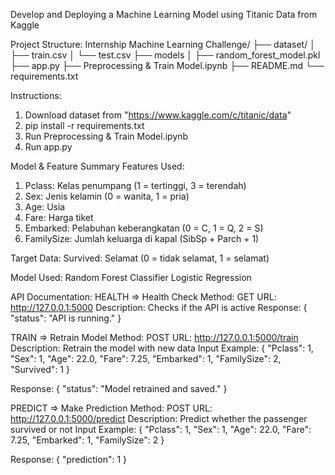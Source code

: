 Develop and Deploying a Machine Learning Model using Titanic Data from Kaggle

Project Structure:
Internship Machine Learning Challenge/
├── dataset/
│   ├── train.csv
│   └── test.csv
├── models
│   ├── random_forest_model.pkl
├── app.py
├── Preprocessing & Train Model.ipynb
├── README.md
└── requirements.txt

Instructions:
1. Download dataset from "https://www.kaggle.com/c/titanic/data"
2. pip install -r requirements.txt
3. Run Preprocessing & Train Model.ipynb
4. Run app.py

Model & Feature Summary
Features Used:
1. Pclass: Kelas penumpang (1 = tertinggi, 3 = terendah)
2. Sex: Jenis kelamin (0 = wanita, 1 = pria)
3. Age: Usia
4. Fare: Harga tiket
5. Embarked: Pelabuhan keberangkatan (0 = C, 1 = Q, 2 = S)
6. FamilySize: Jumlah keluarga di kapal (SibSp + Parch + 1)

Target Data:
Survived: Selamat (0 = tidak selamat, 1 = selamat)

Model Used:
Random Forest Classifier
Logistic Regression

API Documentation:
HEALTH => Health Check
Method: GET
URL: http://127.0.0.1:5000
Description: Checks if the API is active
Response:
{
    "status": "API is running."
}

TRAIN => Retrain Model
Method: POST
URL: http://127.0.0.1:5000/train
Description: Retrain the model with new data
Input Example:
{
  "Pclass": 1,
  "Sex": 1,
  "Age": 22.0,
  "Fare": 7.25,
  "Embarked": 1,
  "FamilySize": 2,
  "Survived": 1
}

Response:
{
    "status": "Model retrained and saved."
}

PREDICT => Make Prediction
Method: POST
URL: http://127.0.0.1:5000/predict
Description: Predict whether the passenger survived or not
Input Example:
{
  "Pclass": 1,
  "Sex": 1,
  "Age": 22.0,
  "Fare": 7.25,
  "Embarked": 1,
  "FamilySize": 2
}

Response:
{
    "prediction": 1
}